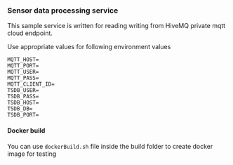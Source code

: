 ### Sensor data processing service

This sample service is written for reading writing from HiveMQ private mqtt cloud endpoint.

Use appropriate values for following environment values
```
MQTT_HOST=
MQTT_PORT=
MQTT_USER=
MQTT_PASS=
MQTT_CLIENT_ID=
TSDB_USER=
TSDB_PASS=
TSDB_HOST=
TSDB_DB=
TSDB_PORT=
```

#### Docker build
You can use `dockerBuild.sh` file inside the build folder to create docker image for testing